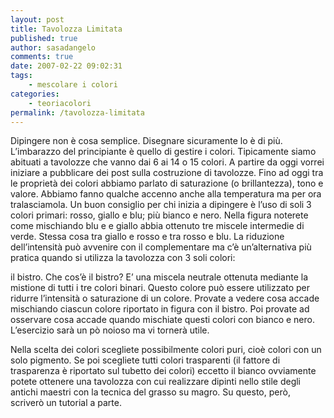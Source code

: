 ```yaml
---
layout: post
title: Tavolozza Limitata
published: true
author: sasadangelo
comments: true
date: 2007-02-22 09:02:31
tags:
    - mescolare i colori
categories:
    - teoriacolori
permalink: /tavolozza-limitata
---
```




  Dipingere non è cosa semplice. Disegnare sicuramente lo è di più. L&#8217;imbarazzo del principiante è quello di gestire i colori. Tipicamente siamo abituati a tavolozze che vanno dai 6 ai 14 o 15 colori. A partire da oggi vorrei iniziare a pubblicare dei post sulla costruzione di tavolozze. Fino ad oggi tra le proprietà dei colori abbiamo parlato di saturazione (o brillantezza), tono e valore. Abbiamo fanno qualche accenno anche alla temperatura ma per ora tralasciamola. Un buon consiglio per chi inizia a dipingere è l&#8217;uso di soli 3 colori primari: rosso, giallo e blu; più bianco e nero. Nella figura noterete come mischiando blu e e giallo abbia ottenuto tre miscele intermedie di verde. Stessa cosa tra giallo e rosso e tra rosso e blu. La riduzione dell&#8217;intensità può avvenire con il complementare ma c&#8217;è un&#8217;alternativa più pratica quando si utilizza la tavolozza con 3 soli colori: 
  
  il bistro. Che cos&#8217;è il bistro? E&#8217; una miscela neutrale ottenuta mediante la mistione di tutti i tre colori binari. Questo colore può essere utilizzato per ridurre l&#8217;intensità o saturazione di un colore. Provate a vedere cosa accade mischiando ciascun colore riportato in figura con il bistro. Poi provate ad osservare cosa accade quando mischiate questi colori con bianco e nero. L&#8217;esercizio sarà un pò noioso ma vi tornerà utile.



  Nella scelta dei colori scegliete possibilmente colori puri, cioè colori con un solo pigmento. Se poi scegliete tutti colori trasparenti (il fattore di trasparenza è riportato sul tubetto dei colori) eccetto il bianco ovviamente potete ottenere una tavolozza con cui realizzare dipinti nello stile degli antichi maestri con la tecnica del grasso su magro. Su questo, però, scriverò un tutorial a parte.

